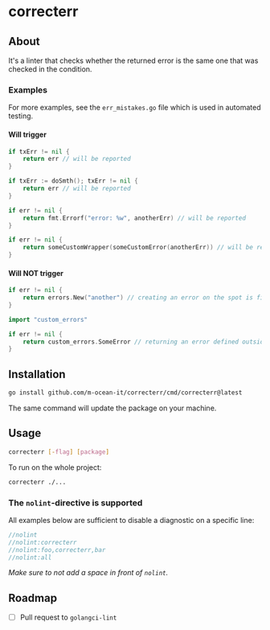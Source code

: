 # correcterr

## About

It's a linter that checks whether the returned error is the same one that was checked in the condition.

### Examples

For more examples, see the `err_mistakes.go` file which is used in automated testing.

#### Will trigger

```go
if txErr != nil {
    return err // will be reported
}
```

```go
if txErr := doSmth(); txErr != nil {
    return err // will be reported
}
```

```go
if err != nil {
    return fmt.Errorf("error: %w", anotherErr) // will be reported
}
```

```go
if err != nil {
    return someCustomWrapper(someCustomError(anotherErr)) // will be reported
}
```

#### Will NOT trigger

```go
if err != nil {
    return errors.New("another") // creating an error on the spot is fine
}
```

```go
import "custom_errors"

if err != nil {
    return custom_errors.SomeError // returning an error defined outside of the function's scope is fine
}
```


## Installation
```sh
go install github.com/m-ocean-it/correcterr/cmd/correcterr@latest
```

The same command will update the package on your machine.

## Usage
```sh
correcterr [-flag] [package]
```

To run on the whole project:

```sh
correcterr ./...
```

### The `nolint`-directive is supported

All examples below are sufficient to disable a diagnostic on a specific line:

```go
//nolint
//nolint:correcterr
//nolint:foo,correcterr,bar
//nolint:all
```

*Make sure to not add a space in front of `nolint`.*

## Roadmap

- [ ] Pull request to `golangci-lint`
